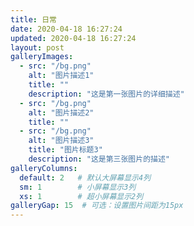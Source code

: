 ```yaml
---
title: 日常
date: 2020-04-18 16:27:24
updated: 2020-04-18 16:27:24
layout: post
galleryImages:
  - src: "/bg.png"
    alt: "图片描述1"
    title: ""
    description: "这是第一张图片的详细描述"
  - src: "/bg.png"
    alt: "图片描述2"
    title: ""
  - src: "/bg.png"
    alt: "图片描述3"
    title: "图片标题3"
    description: "这是第三张图片的描述"
galleryColumns:
  default: 2   # 默认大屏幕显示4列
  sm: 1        # 小屏幕显示3列
  xs: 1        # 超小屏幕显示2列
galleryGap: 15  # 可选：设置图片间距为15px
---
```


<YunGallery 
  :images="frontmatter.galleryImages" 
  :columns="frontmatter.galleryColumns"
  :gap="frontmatter.galleryGap"
/>
